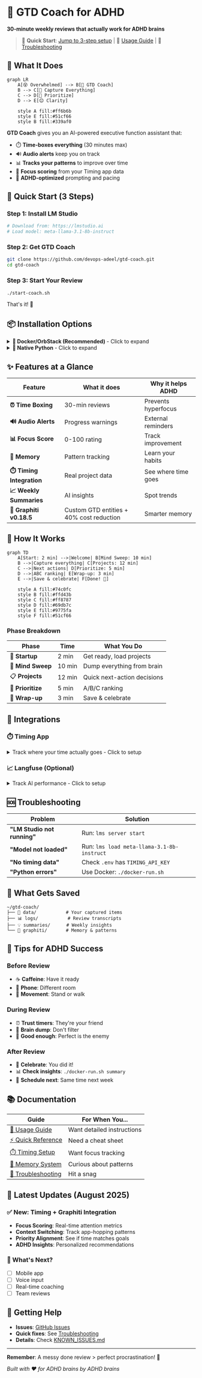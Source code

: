 # 🧠 GTD Coach for ADHD

**30-minute weekly reviews that actually work for ADHD brains**

> 🎯 **Quick Start**: [Jump to 3-step setup](#-quick-start-3-steps) | 📖 [Usage Guide](USAGE_GUIDE.md) | 🔧 [Troubleshooting](#-troubleshooting)

## 🌟 What It Does

```mermaid
graph LR
    A[😵 Overwhelmed] --> B[🤖 GTD Coach]
    B --> C[📝 Capture Everything]
    C --> D[🎯 Prioritize]
    D --> E[😌 Clarity]
    
    style A fill:#ff6b6b
    style E fill:#51cf66
    style B fill:#339af0
```

**GTD Coach** gives you an AI-powered executive function assistant that:
- ⏱️ **Time-boxes everything** (30 minutes max)
- 🔊 **Audio alerts** keep you on track
- 📊 **Tracks your patterns** to improve over time
- 🎯 **Focus scoring** from your Timing app data
- 🤝 **ADHD-optimized** prompting and pacing

## 🚀 Quick Start (3 Steps)

### Step 1: Install LM Studio
```bash
# Download from: https://lmstudio.ai
# Load model: meta-llama-3.1-8b-instruct
```

### Step 2: Get GTD Coach
```bash
git clone https://github.com/devops-adeel/gtd-coach.git
cd gtd-coach
```

### Step 3: Start Your Review
```bash
./start-coach.sh
```

That's it! 🎉

## 📦 Installation Options

<details>
<summary><b>🐳 Docker/OrbStack (Recommended)</b> - Click to expand</summary>

### Why Docker?
✅ No Python issues  
✅ Works everywhere  
✅ Clean setup  

### Setup
```bash
# Install OrbStack: https://orbstack.dev

# Build once
./docker-run.sh build

# Run review
./docker-run.sh
```

### Docker Commands
| Command | What it does |
|---------|-------------|
| `./docker-run.sh` | Run weekly review |
| `./docker-run.sh timing` | Test Timing integration |
| `./docker-run.sh summary` | Generate weekly insights |
| `./docker-run.sh test` | Test Langfuse tracking |

</details>

<details>
<summary><b>🐍 Native Python</b> - Click to expand</summary>

### Requirements
- Python 3.8+
- macOS (for audio alerts)
- pip packages

### Setup
```bash
# Install dependencies
pip install -r requirements.txt

# Run directly
python3 gtd-review.py
```

</details>

## ✨ Features at a Glance

| Feature | What it does | Why it helps ADHD |
|---------|--------------|-------------------|
| **⏰ Time Boxing** | 30-min reviews | Prevents hyperfocus |
| **🔊 Audio Alerts** | Progress warnings | External reminders |
| **📊 Focus Score** | 0-100 rating | Track improvement |
| **🧠 Memory** | Pattern tracking | Learn your habits |
| **⏱️ Timing Integration** | Real project data | See where time goes |
| **📈 Weekly Summaries** | AI insights | Spot trends |
| **🚀 Graphiti v0.18.5** | Custom GTD entities + 40% cost reduction | Smarter memory |

## 🔄 How It Works

```mermaid
graph TD
    A[Start: 2 min] -->|Welcome| B[Mind Sweep: 10 min]
    B -->|Capture everything| C[Projects: 12 min]
    C -->|Next actions| D[Prioritize: 5 min]
    D -->|ABC ranking| E[Wrap-up: 3 min]
    E -->|Save & celebrate| F[Done! 🎉]
    
    style A fill:#74c0fc
    style B fill:#ffd43b
    style C fill:#ff8787
    style D fill:#69db7c
    style E fill:#9775fa
    style F fill:#51cf66
```

### Phase Breakdown

| Phase | Time | What You Do |
|-------|------|------------|
| 🚀 **Startup** | 2 min | Get ready, load projects |
| 🧹 **Mind Sweep** | 10 min | Dump everything from brain |
| 📋 **Projects** | 12 min | Quick next-action decisions |
| 🎯 **Prioritize** | 5 min | A/B/C ranking |
| 🎊 **Wrap-up** | 3 min | Save & celebrate |

## 🔗 Integrations

### ⏱️ Timing App
<details>
<summary>Track where your time actually goes - Click to setup</summary>

1. **Get API Key**: [web.timingapp.com](https://web.timingapp.com)
2. **Configure**: 
   ```bash
   cp .env.example .env
   # Add: TIMING_API_KEY=your-key-here
   ```
3. **Test**: `./docker-run.sh timing`

**What you get:**
- 📊 Focus score (0-100)
- 🔄 Context switch tracking
- ⚡ Priority alignment %
- 🎯 Time sink identification

</details>

### 📈 Langfuse (Optional)
<details>
<summary>Track AI performance - Click to setup</summary>

1. **Run Langfuse**: 
   ```bash
   docker run -p 3000:3000 langfuse/langfuse
   ```
2. **Configure**:
   ```bash
   cp langfuse_tracker.py.example langfuse_tracker.py
   # Add your keys
   ```
3. **View**: http://localhost:3000

</details>

## 🆘 Troubleshooting

| Problem | Solution |
|---------|----------|
| **"LM Studio not running"** | Run: `lms server start` |
| **"Model not loaded"** | Run: `lms load meta-llama-3.1-8b-instruct` |
| **"No timing data"** | Check `.env` has `TIMING_API_KEY` |
| **"Python errors"** | Use Docker: `./docker-run.sh` |

## 📁 What Gets Saved

```
~/gtd-coach/
├── 📝 data/           # Your captured items
├── 📊 logs/           # Review transcripts  
├── 💡 summaries/      # Weekly insights
└── 🧠 graphiti/       # Memory & patterns
```

## 🎯 Tips for ADHD Success

### Before Review
- ☕ **Caffeine**: Have it ready
- 📱 **Phone**: Different room
- 🚶 **Movement**: Stand or walk

### During Review
- ⏰ **Trust timers**: They're your friend
- 📝 **Brain dump**: Don't filter
- 🎯 **Good enough**: Perfect is the enemy

### After Review
- 🎉 **Celebrate**: You did it!
- 📊 **Check insights**: `./docker-run.sh summary`
- 📅 **Schedule next**: Same time next week

## 📚 Documentation

| Guide | For When You... |
|-------|-----------------|
| [📖 Usage Guide](USAGE_GUIDE.md) | Want detailed instructions |
| [⚡ Quick Reference](QUICK_REFERENCE.md) | Need a cheat sheet |
| [⏱️ Timing Setup](TIMING_SETUP.md) | Want focus tracking |
| [🧠 Memory System](GRAPHITI_INTEGRATION.md) | Curious about patterns |
| [🔧 Troubleshooting](KNOWN_ISSUES.md) | Hit a snag |

## 🚀 Latest Updates (August 2025)

### ✅ New: Timing + Graphiti Integration
- **Focus Scoring**: Real-time attention metrics
- **Context Switching**: Track app-hopping patterns  
- **Priority Alignment**: See if time matches goals
- **ADHD Insights**: Personalized recommendations

### 🔄 What's Next?
- [ ] Mobile app
- [ ] Voice input
- [ ] Real-time coaching
- [ ] Team reviews

## 💬 Getting Help

- **Issues**: [GitHub Issues](https://github.com/devops-adeel/gtd-coach/issues)
- **Quick fixes**: See [Troubleshooting](#-troubleshooting)
- **Details**: Check [KNOWN_ISSUES.md](KNOWN_ISSUES.md)

---

**Remember**: A messy done review > perfect procrastination! 🎯

*Built with ❤️ for ADHD brains by ADHD brains*